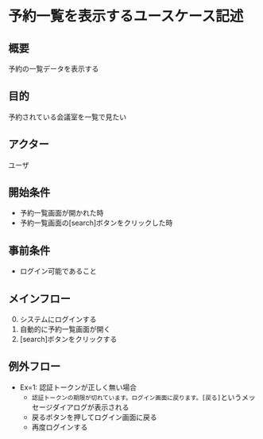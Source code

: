 # 予約一覧を表示するユースケース記述

## 概要

予約の一覧データを表示する

## 目的

予約されている会議室を一覧で見たい

## アクター

ユーザ

## 開始条件

* 予約一覧画面が開かれた時
* 予約一覧画面の[search]ボタンをクリックした時

## 事前条件

* ログイン可能であること

## メインフロー

0. システムにログインする
1. 自動的に予約一覧画面が開く
2. [search]ボタンをクリックする

## 例外フロー

* Ex=1: 認証トークンが正しく無い場合
  * `認証トークンの期限が切れています。ログイン画面に戻ります。[戻る]`というメッセージダイアログが表示される
  * 戻るボタンを押してログイン画面に戻る
  * 再度ログインする
